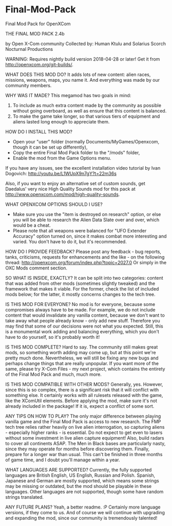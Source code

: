 # Final-Mod-Pack
Final Mod Pack for OpenXCom

THE FINAL MOD PACK 2.4b

by Open X-Com community
Collected by: Human Ktulu and Solarius Scorch
Nocturnal Productions

WARNING: Requires nightly build version 2018-04-28 or later! Get it from http://openxcom.org/git-builds/.

WHAT DOES THIS MOD DO?
It adds lots of new content: alien races, missions, weapons, maps, you name it. And everything was made by our community members.

WHY WAS IT MADE?
This megamod has two goals in mind:
1) To include as much extra content made by the community as possible without going overboard, as well as ensure that this content is balanced.
2) To make the game take longer, so that various tiers of equipment and aliens lasted long enough to appreciate them.

HOW DO I INSTALL THIS MOD?
- Open your "user" folder (normally Documents/MyGames/Openxcom, though it can be set up differently),
- Copy the entire Final Mod Pack folder to the "/mods" folder,
- Enable the mod from the Game Options menu.

If you have any issues, see the excellent installation video tutorial by Ivan Dogovich: http://youtu.be/L1WUpX9n7gY?t=22m36s


Also, if you want to enjoy an alternative set of custom sounds, get Daedalus' very nice High Quality Sounds mod for this pack at http://www.openxcom.com/mod/high-quality-sounds.

WHAT OPENXCOM OPTIONS SHOULD I USE?
- Make sure you use the "item is destroyed on research" option, or else you will be able to research the Alien Data Slate over and over, which would be a cheat.
- Please note that all weapons were balanced for "UFO Extender Accuracy" option turned on, since it makes combat more interesting and varied. You don't have to do it, but it's recommended.

HOW DO I PROVIDE FEEDBACK?
Please post any feedback - bug reports, tanks, criticisms, requests for enhancements and the like - on the following thread:
http://openxcom.org/forum/index.php?topic=2027.0
Or simply in the OXC Mods comment section.

SO WHAT IS INSIDE, EXACTLY?
It can be split into two categories: content that was added from other mods (sometimes slightly tweaked) and the framework that makes it viable. For the former, check the list of included mods below; for the latter, it mostly concerns changes to the tech tree.

IS THIS MOD FOR EVERYONE?
No mod is for everyone, because some compromises always have to be made. For example, we do not include content that would invalidate any vanilla content, because we don't want to take away what people already know - only add new stuff. Therefore you may find that some of our decisions were not what you expected. Still, this is a monumental work adding and balancing everything, which you don't have to do yourself, so it's probably worth it!

IS THIS MOD COMPLETE?
Hard to say. The community still makes great mods, so something worth adding may come up, but at this point we're pretty much done. Nevertheless, we will still be fixing any new bugs and perhaps change things that are really unpopular.
If you want more of the same, please try X-Com Files - my next project, which contains the entirety of the Final Mod Pack and much, much more.

IS THIS MOD COMPATIBLE WITH OTHER MODS?
Generally, yes. However, since this is so complex, there is a significant risk that it will conflict with something else. It certainly works with all rulesets released with the game, like the XComUtil elements.
Before applying the mod, make sure it's not already included in the package! If it is, expect a conflict of some sort.

ANY TIPS ON HOW TO PLAY?
The only major difference between playing vanilla game and the Final Mod Pack is access to new research. The FMP tech tree relies rather heavily on live alien interrogation, so capturing aliens - especially higher ranks - is essential. Do not expect to get even to lasers without some investment in live alien capture equipment!
Also, build radars to cover all continents ASAP. The Men in Black bases are particularly nasty, since they may operate for months before discovering them.
Finally, prepare for a longer war than usual. This can't be finished in three months of game time, and I doubt you'll manage within a year.

WHAT LANGUAGES ARE SUPPORTED?
Currently, the fully supported languages are British English, US English, Russian and Polish. Spanish, Japanese and German are mostly supported, which means some strings may be missing or outdated, but the mod should be playable in these languages. Other languages are not supported, though some have random strings translated.

ANY FUTURE PLANS?
Yeah, a better readme. :P Certainly more language versions, if they come to us. And of course we will continue with upgrading and expanding the mod, since our community is tremendously talented!
